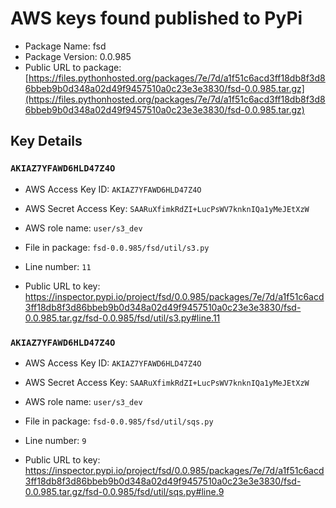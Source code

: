 # AWS keys found published to PyPi

* Package Name: fsd
* Package Version: 0.0.985
* Public URL to package: [https://files.pythonhosted.org/packages/7e/7d/a1f51c6acd3ff18db8f3d86bbeb9b0d348a02d49f9457510a0c23e3e3830/fsd-0.0.985.tar.gz](https://files.pythonhosted.org/packages/7e/7d/a1f51c6acd3ff18db8f3d86bbeb9b0d348a02d49f9457510a0c23e3e3830/fsd-0.0.985.tar.gz)

## Key Details

### `AKIAZ7YFAWD6HLD47Z4O`

* AWS Access Key ID: `AKIAZ7YFAWD6HLD47Z4O`
* AWS Secret Access Key: `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` 
* AWS role name: `user/s3_dev`
* File in package: `fsd-0.0.985/fsd/util/s3.py`
* Line number: `11`

* Public URL to key: https://inspector.pypi.io/project/fsd/0.0.985/packages/7e/7d/a1f51c6acd3ff18db8f3d86bbeb9b0d348a02d49f9457510a0c23e3e3830/fsd-0.0.985.tar.gz/fsd-0.0.985/fsd/util/s3.py#line.11



### `AKIAZ7YFAWD6HLD47Z4O`

* AWS Access Key ID: `AKIAZ7YFAWD6HLD47Z4O`
* AWS Secret Access Key: `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` 
* AWS role name: `user/s3_dev`
* File in package: `fsd-0.0.985/fsd/util/sqs.py`
* Line number: `9`

* Public URL to key: https://inspector.pypi.io/project/fsd/0.0.985/packages/7e/7d/a1f51c6acd3ff18db8f3d86bbeb9b0d348a02d49f9457510a0c23e3e3830/fsd-0.0.985.tar.gz/fsd-0.0.985/fsd/util/sqs.py#line.9


